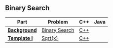 ## Binary Search

| Part | Problem | C++ | Java |
| --- | --- | :---: | :---: |
| [**Background**](https://leetcode.com/explore/learn/card/binary-search/138/background/) | [Binary Search](https://leetcode.com/explore/learn/card/binary-search/138/background/1038/) | [C++](01-Background/01-Binary-Search/cpp/) | |
| [**Template I**](https://leetcode.com/explore/learn/card/binary-search/125/template-i/) | [Sqrt(x)](https://leetcode.com/explore/learn/card/binary-search/125/template-i/950/) | [C++](02-Template-I/01-Sqrt-x/cpp-0069/) | |
